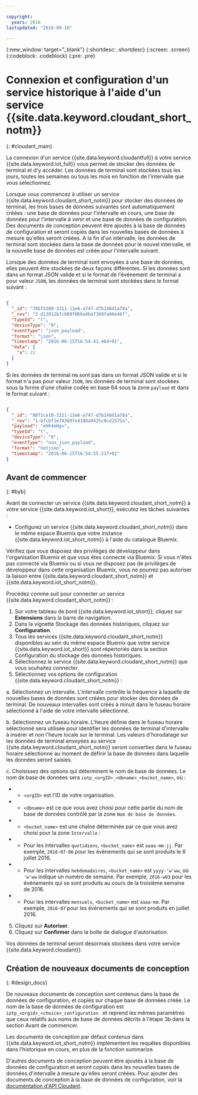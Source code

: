 ```yaml
---

copyright:
  years: 2016
lastupdated: "2016-09-16"

---
```


{:new_window: target="\_blank"}
{:shortdesc: .shortdesc}
{:screen: .screen}
{:codeblock: .codeblock}
{:pre: .pre}

# Connexion et configuration d'un service historique à l'aide d'un service {{site.data.keyword.cloudant_short_notm}}  
{: #cloudant_main}

La connexion d'un service {{site.data.keyword.cloudantfull}} à votre service {{site.data.keyword.iot_full}} vous permet de stocker des données de terminal et d'y accéder. Les données de terminal sont stockées tous les jours, toutes les semaines ou tous les mois en fonction de l'intervalle que vous sélectionnez.

Lorsque vous commencez à utiliser un service {{site.data.keyword.cloudant_short_notm}} pour stocker des données de terminal, les trois bases de données suivantes sont automatiquement créées : une base de données pour l'intervalle en cours, une base de données pour l'intervalle à venir et une base de données de configuration. Des documents de conception peuvent être ajoutés à la base de données de configuration et seront copiés dans les nouvelles bases de données à mesure qu'elles seront créées. A la fin d'un intervalle, les données de terminal sont stockées dans la base de données pour le nouvel intervalle, et la nouvelle base de données est créée pour l'intervalle suivant.

Lorsque des données de terminal sont envoyées à une base de données, elles peuvent être stockées de deux façons différentes. Si les données sont dans un format JSON valide et si le format de l'événement de terminal a pour valeur `JSON`, les données de terminal sont stockées dans le format suivant :

```json

{
  "_id": "78bf4380-3311-11e6-a747-d7b140d1a70a",
  "_rev": "2-d13912b7c089f060a4ba7369fa86e46f",
  "typeId": "t",
  "deviceType": "0",
  "eventType": "json_payload",
  "format": "json",
  "timestamp": "2016-06-15T16:54:41.464+01",
  "data": {
    "a": 22
  }
}

```

Si les données de terminal ne sont pas dans un format JSON valide et si le format n'a pas pour valeur `JSON`, les données de terminal sont stockées sous la forme d'une chaîne codée en base 64 sous la zone `payload` et dans le format suivant :

```json

{
  "_id": "80f1ce10-3311-11e6-a747-d7b140d1a70a",
  "_rev": "1-bfcbf1e74389fe4188a9425c0cd2575a",
  "payload": "eHh4eHg=",
  "typeId": "t",
  "deviceType": "0",
  "eventType": "non_json_payload",
  "format": "notjson",
  "timestamp": "2016-06-15T16:54:55.217+01"
}

```

## Avant de commencer  
{: #byb}

Avant de connecter un service {{site.data.keyword.cloudant_short_notm}} à votre service {{site.data.keyword.iot_short}}, exécutez les tâches suivantes :

- Configurez un service {{site.data.keyword.cloudant_short_notm}} dans le même espace Bluemix que votre instance {{site.data.keyword.iot_short_notm}} à l'aide du catalogue Bluemix.

Vérifiez que vous disposez des privilèges de développeur dans l'organisation Bluemix et que vous êtes connecté via Bluemix. Si vous n'êtes pas connecté via Bluemix ou si vous ne disposez pas de privilèges de développeur dans cette organisation Bluemix, vous ne pourrez pas autoriser la liaison entre {{site.data.keyword.cloudant_short_notm}} et {{site.data.keyword.iot_short_notm}}.

Procédez comme suit pour connecter un service {{site.data.keyword.cloudant_short_notm}} :

1. Sur votre tableau de bord {{site.data.keyword.iot_short}}, cliquez sur **Extensions** dans la barre de navigation.
2. Dans la vignette Stockage des données historiques, cliquez sur **Configuration**.
2. Tous les services {{site.data.keyword.cloudant_short_notm}} disponibles au sein du même espace Bluemix que votre service {{site.data.keyword.iot_short}} sont répertoriés dans la section Configuration du stockage des données historiques.
3. Sélectionnez le service {{site.data.keyword.cloudant_short_notm}} que vous souhaitez connecter.
4. Sélectionnez vos options de configuration {{site.data.keyword.cloudant_short_notm}} :

  a. Sélectionnez un intervalle. L'intervalle contrôle la fréquence à laquelle de nouvelles bases de données sont créées pour stocker des données de terminal. De nouveaux intervalles sont créés à minuit dans le fuseau horaire sélectionné à l'aide de votre intervalle sélectionné.

  b. Sélectionnez un fuseau horaire. L'heure définie dans le fuseau horaire sélectionné sera utilisée pour identifier les données de terminal d'intervalle à insérer et non l'heure locale sur le terminal. Les valeurs d'horodatage sur les données de terminal envoyées au service {{site.data.keyword.cloudant_short_notm}} seront converties dans le fuseau horaire sélectionné au moment de définir la base de données dans laquelle les données seront saisies.

  c. Choisissez des options qui déterminent le nom de base de données. Le nom de base de données sera `iotp_<orgID>_<dbname>_<bucket_name>`, où :

 +  * `<orgID>` est l'ID de votre organisation.
 +  * `<dbname>` est ce que vous avez choisi pour cette partie du nom de base de données contrôlé par la zone `Nom de base de données`.
 +  * `<bucket_name>` est une chaîne déterminée par ce que vous avez choisi pour la zone `Intervalle` :
 +    * Pour les intervalles `quotidiens`, `<bucket_name>` est `aaaa-mm-jj`.  Par exemple, `2016-07-06` pour les événements qui se sont produits le 6 juillet 2016.
 +    * Pour les intervalles `hebdomadaires`, `<bucket_name>` est `yyyy-'w'ww`, où `'w'ww` indique un numéro de semaine.  Par exemple, `2016-w03` pour les événements qui se sont produits au cours de la troisième semaine de 2016.
 +    * Pour les intervalles `mensuels`, `<bucket_name>` est `aaaa-mm`.  Par exemple, `2016-07` pour les événements qui se sont produits en juillet 2016.

5. Cliquez sur **Autoriser**.
6. Cliquez sur **Confirmer** dans la boîte de dialogue d'autorisation.

Vos données de terminal seront désormais stockées dans votre service {{site.data.keyword.cloudant}}.

## Création de nouveaux documents de conception  
{: #design_docs}

De nouveaux documents de conception sont contenus dans la base de données de configuration, et copiés sur chaque base de données créée. Le nom de la base de données de configuration est `iotp_<orgid>_<choice>_configuration
` et reprend les mêmes paramètres que ceux relatifs aux noms de base de données décrits à l'étape 3b dans la section Avant de commencer.

Les documents de conception par défaut contenus dans {{site.data.keyword.iot_short_notm}} implémentent les requêtes disponibles dans l'historique en cours, en plus de la fonction summarize.

D'autres documents de conception peuvent être ajoutés à la base de données de configuration et seront copiés dans les nouvelles bases de données d'intervalle à mesure qu'elles seront créées. Pour ajouter des documents de conception à la base de données de configuration, voir la [documentation d'API Cloudant](https://docs.cloudant.com/document.html).

<!--  # Related links
{: #rellinks}
* [Querying your {{site.data.keyword.cloudant_short_notm}}](link) -->
